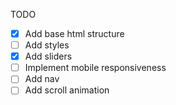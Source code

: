 TODO

- [x] Add base html structure
- [ ] Add styles
- [x] Add sliders
- [ ] Implement mobile responsiveness
- [ ] Add nav
- [ ] Add scroll animation
